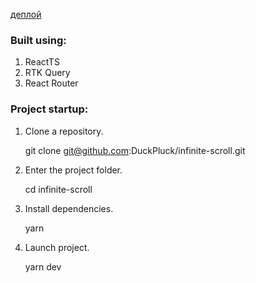 [деплой](https://duckpluck.github.io/infinite-scroll/)

### Built using:
1. ReactTS
2. RTK Query
3. React Router

### Project startup:

1. Clone a repository.

   git clone git@github.com:DuckPluck/infinite-scroll.git

2. Enter the project folder.

   cd infinite-scroll

3. Install dependencies.

   yarn

4. Launch project.

   yarn dev
